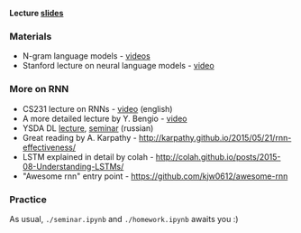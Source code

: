__Lecture [slides](https://github.com/yandexdataschool/nlp_course/blob/master/resources/slides/nlp18_03_language_models.pdf)__

### Materials
* N-gram language models - [videos](https://archive.org/details/41IntroductionToNGramsStanfordNLPProfessorDanJurafskyChrisManning/)
* Stanford lecture on neural language models - [video](https://www.youtube.com/watch?v=Keqep_PKrY8)

### More on RNN
* CS231 lecture on RNNs - [video](https://www.youtube.com/watch?v=iX5V1WpxxkY) (english)
* A more detailed lecture by Y. Bengio - [video](https://www.youtube.com/watch?v=xK-bzjIQkmM)
* YSDA DL [lecture](https://yadi.sk/i/XHmT5hO53GcCKV), [seminar](https://yadi.sk/i/19twHESN3GcGKQ) (russian)
* Great reading by A. Karpathy - http://karpathy.github.io/2015/05/21/rnn-effectiveness/
* LSTM explained in detail by colah - http://colah.github.io/posts/2015-08-Understanding-LSTMs/
* "Awesome rnn" entry point - https://github.com/kjw0612/awesome-rnn

### Practice
As usual, `./seminar.ipynb` and `./homework.ipynb` awaits you :)

